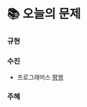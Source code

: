  # 📚 오늘의 문제
### 규현

### 수진
- 프로그래머스 [평행](https://school.programmers.co.kr/learn/courses/30/lessons/120875?language=java)
### 주혜
